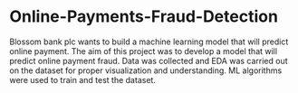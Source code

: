 # Online-Payments-Fraud-Detection
Blossom bank plc wants to build a machine learning model that will predict online payment. The aim of this project was to develop a model that will predict online payment fraud. Data was collected and EDA was carried out on the dataset for proper visualization and understanding. ML algorithms were used to train and test the dataset.
